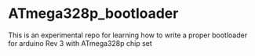 # ATmega328p_bootloader
This is an experimental repo for learning how to write a proper bootloader for arduino Rev 3 with ATmega328p chip set
